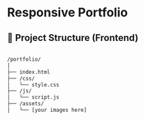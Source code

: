 # Responsive Portfolio 
## 📂 Project Structure (Frontend)

```bash

/portfolio/
│
├── index.html
├── /css/
│   └── style.css
├── /js/
│   └── script.js
├── /assets/
│   └── [your images here]


```
